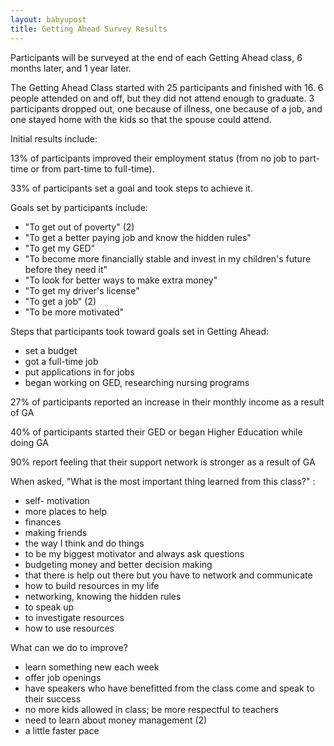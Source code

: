 ```yaml
---
layout: babyupost
title: Getting Ahead Survey Results
---
```


Participants will be surveyed at the end of each Getting Ahead class, 6 months later, and 1 year later.

The Getting Ahead Class started with 25 participants and finished with 16. 6 people attended on and off, but they did not attend enough to graduate. 3 participants dropped out, one because of illness, one because of a job, and one stayed home with the kids so that the spouse could attend.

Initial results include:



13% of participants improved their employment status (from no job to part-time or from part-time to full-time).

33% of participants set a goal and took steps to achieve it.

Goals set by participants include:

* "To get out of poverty"  (2)
* "To get a better paying job and know the hidden rules"
* "To get my GED"
* "To become more financially stable and invest in my children's future before they need it"
* "To look for better ways to make extra money"
* "To get my driver's license"
* "To get a job" (2)
* "To be more motivated"


Steps that participants took toward goals set in Getting Ahead:

* set a budget
* got a full-time job
* put applications in for jobs
* began working on GED, researching nursing programs


27% of participants reported an increase in their monthly income as a result of GA


40% of participants started their GED or began Higher Education while doing GA


90% report feeling that their support network is stronger as a result of GA


When asked, "What is the most important thing learned from this class?" :

* self- motivation
* more places to help
* finances
* making friends
* the way I think and do things
* to be my biggest motivator and always ask questions
* budgeting money and better decision making
* that there is help out there but you have to network and communicate
* how to build resources in my life
* networking, knowing the hidden rules
* to speak up
* to investigate resources
* how to use resources


What can we do to improve?

* learn something new each week
* offer job openings
* have speakers who have benefitted from the class come and speak to their success
* no more kids allowed in class; be more respectful to teachers
* need to learn about money management (2)
* a little faster pace

